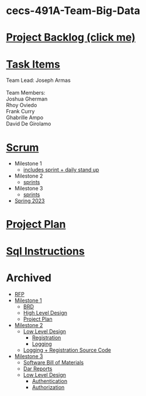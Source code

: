 # cecs-491A-Team-Big-Data
# [Project Backlog (click me)](https://github.com/users/JosephArmas/projects/1)
# [Task Items](https://github.com/users/JosephArmas/projects/5)
Team Lead: Joseph Armas\
<br />
Team Members:\
Joshua Gherman <br /> 
Rhoy Oviedo <br />
Frank Curry <br />
Ghabrille Ampo <br />
David De Girolamo <br />
# [Scrum](https://github.com/JosephArmas/cecs-491A-Team-Big-Data/tree/main/scrum)
* Milestone 1
  * [includes sprint + daily stand up](https://github.com/JosephArmas/cecs-491A-Team-Big-Data/tree/main/scrum/milestone1/sprint1)
* Milestone 2
  * [sprints](https://github.com/JosephArmas/cecs-491A-Team-Big-Data/tree/main/scrum/milestone2)
* Milestone 3
  * [sprints](https://github.com/JosephArmas/cecs-491A-Team-Big-Data/tree/main/scrum/milestone3)
* [Spring 2023](https://github.com/JosephArmas/cecs-491A-Team-Big-Data/tree/main/scrum/spring%202023)
# [Project Plan](https://github.com/JosephArmas/cecs-491A-Team-Big-Data/blob/main/milestone%201/project%20plan/version%205/TeamBigData-ProjectPlanV5.pdf)
# [Sql Instructions](https://github.com/JosephArmas/cecs-491A-Team-Big-Data/tree/main/SQL%20Instructions)
# Archived
  * [RFP](https://github.com/JosephArmas/cecs-491A-Team-Big-Data/tree/main/RFP)
  * [Milestone 1](https://github.com/JosephArmas/cecs-491A-Team-Big-Data/tree/main/milestone%201)
     * [BRD](https://github.com/JosephArmas/cecs-491A-Team-Big-Data/tree/main/milestone%201/BRD)
     * [High Level Design](https://github.com/JosephArmas/cecs-491A-Team-Big-Data/tree/main/milestone%201/high-level%20design)
     * [Project Plan](https://github.com/JosephArmas/cecs-491A-Team-Big-Data/tree/main/milestone%201/project%20plan/version%201)
  * [Milestone 2](https://github.com/JosephArmas/cecs-491A-Team-Big-Data/tree/main/milestone%202)
    * [Low Level Design](https://github.com/JosephArmas/cecs-491A-Team-Big-Data/tree/main/milestone%202)
       * [Registration](https://github.com/JosephArmas/cecs-491A-Team-Big-Data/tree/main/milestone%202/low%20level%20design/registration)
       * [Logging](https://github.com/JosephArmas/cecs-491A-Team-Big-Data/tree/main/milestone%202/low%20level%20design/logging)
    * [Logging + Registration Source Code](https://github.com/JosephArmas/cecs-491A-Team-Big-Data/tree/main/Source%20Code/TeamBigData.Utification)
  * [Milestone 3](https://github.com/JosephArmas/cecs-491A-Team-Big-Data/tree/main/milestone%203)
     * [Software Bill of Materials](https://github.com/JosephArmas/cecs-491A-Team-Big-Data/tree/main/milestone%203/bill%20of%20materials)
     * [Dar Reports](https://github.com/JosephArmas/cecs-491A-Team-Big-Data/tree/main/milestone%203/bill%20of%20materials/dar%20reports)
     * [Low Level Design](https://github.com/JosephArmas/cecs-491A-Team-Big-Data/tree/main/milestone%203/low%20level%20design)
        * [Authentication](https://github.com/JosephArmas/cecs-491A-Team-Big-Data/tree/main/milestone%203/low%20level%20design/authentication)
        * [Authorization](https://github.com/JosephArmas/cecs-491A-Team-Big-Data/tree/main/milestone%203/low%20level%20design/authorization/Sequence%20Diagrams)

